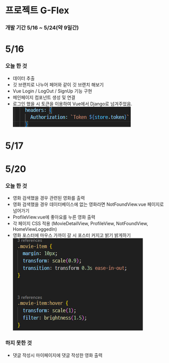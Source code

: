 # 프로젝트 G-Flex

### 개발 기간 5/16 ~ 5/24(약 9일간)

# 5/16 


### 오늘 한 것
- 데이터 추출
- 깃 브랜치로 나누어 페어와 같이 깃 브랜치 해보기
- Vue Login / LogOut / SignUp 기능 구현
- 메인페이지 컴포넌트 생성 및 연결
- 로그인 했을 시 토큰을 이용하여 Vue에서 Django로 넘겨주었음.
<img src ="assets/image2.png"></img>


# 5/17




# 5/20
  
### 오늘 한 것
- 영화 검색했을 경우 관련된 영화를 출력
- 영화 검색했을 경우 데이터베이스에 없는 영화라면 NotFoundView.vue 페이지로 넘어가기
- ProfileView.vue에 좋아요를 누른 영화 출력
- 각 페이지 CSS 적용 (MovieDetailView, ProfileView, NotFoundView, HomeViewLoggedIn)
- 영화 포스터에 마우스 가까이 갈 시 포스터 커지고 밝기 밝게하기
<img src ="assets/image.png"></img>

### 하지 못한 것
- 댓글 작성시 마이페이지에 댓글 작성한 영화 출력
  